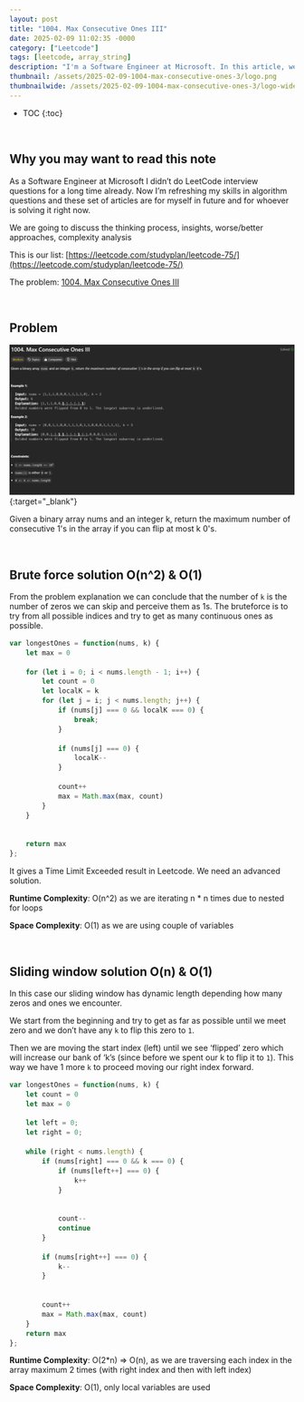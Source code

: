```yaml
---
layout: post
title: "1004. Max Consecutive Ones III"
date: 2025-02-09 11:02:35 -0000
category: ["Leetcode"]
tags: [leetcode, array_string]
description: "I'm a Software Engineer at Microsoft. In this article, we will review, solve, and analyze LeetCode questions. Today, we are tackling an medium problem called '1004. Max Consecutive Ones III'. We will solve it with brute force solution O(n^2) & O(1) and sliding window solution O(n) & O(1)"
thumbnail: /assets/2025-02-09-1004-max-consecutive-ones-3/logo.png
thumbnailwide: /assets/2025-02-09-1004-max-consecutive-ones-3/logo-wide.png
---
```



* TOC
{:toc}


<br>

## **Why you may want to read this note**

As a Software Engineer at Microsoft I didn’t do LeetCode interview questions for a long time already. Now I’m refreshing my skills in algorithm questions and these set of articles are for myself in future and for whoever is solving it right now. 
 
We are going to discuss the thinking process, insights, worse/better approaches, complexity analysis 


This is our list: [https://leetcode.com/studyplan/leetcode-75/](https://leetcode.com/studyplan/leetcode-75/)

The problem: [1004. Max Consecutive Ones III](https://leetcode.com/problems/max-consecutive-ones-iii/?envType=study-plan-v2&envId=leetcode-75)



<br>

## **Problem**


[![alt_text](/assets/2025-02-09-1004-max-consecutive-ones-3/image1.png "image_tooltip")](/assets/2025-02-09-1004-max-consecutive-ones-3/image1.png "image_tooltip"){:target="_blank"}


Given a binary array nums and an integer k, return the maximum number of consecutive 1's in the array if you can flip at most k 0's.



<br>

## **Brute force solution O(n^2) & O(1)**

From the problem explanation we can conclude that the number of `k` is the number of zeros we can skip and perceive them as 1s. 
The bruteforce is to try from all possible indices and try to get as many continuous ones as possible.

```js
var longestOnes = function(nums, k) {
    let max = 0

    for (let i = 0; i < nums.length - 1; i++) {
        let count = 0
        let localK = k
        for (let j = i; j < nums.length; j++) {
            if (nums[j] === 0 && localK === 0) {
                break;
            }

            if (nums[j] === 0) {
                localK--
            }

            count++
            max = Math.max(max, count)
        }
    }


    return max
};
```

It gives a Time Limit Exceeded result in Leetcode. We need an advanced solution.

**Runtime Complexity**: O(n^2) as we are iterating n * n times due to nested for loops

**Space Complexity**:  O(1) as we are using couple of variables



<br>

## **Sliding window solution O(n) & O(1)**

In this case our sliding window has dynamic length depending how many zeros and ones we encounter.

We start from the beginning and try to get as far as possible until we meet zero and we don’t have any `k` to flip this zero to `1`.

Then we are moving the start index (left) until we see ‘flipped’ zero which will increase our bank of ‘k’s (since before we spent our k to flip it to `1`). This way we have 1 more `k` to proceed moving our right index forward.

```js
var longestOnes = function(nums, k) {
    let count = 0
    let max = 0

    let left = 0;
    let right = 0;

    while (right < nums.length) {
        if (nums[right] === 0 && k === 0) {
            if (nums[left++] === 0) {
                k++
            }


            count--
            continue
        }

        if (nums[right++] === 0) {
            k--
        }


        count++
        max = Math.max(max, count)
    }
    return max
};
```

**Runtime Complexity**: O(2*n) => O(n), as we are traversing each index in the array maximum 2 times (with right index and then with left index)

**Space Complexity**: O(1), only local variables are used
